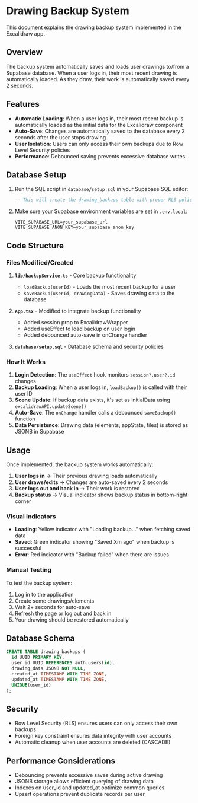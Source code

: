 # Drawing Backup System

This document explains the drawing backup system implemented in the Excalidraw app.

## Overview

The backup system automatically saves and loads user drawings to/from a Supabase database. When a user logs in, their most recent drawing is automatically loaded. As they draw, their work is automatically saved every 2 seconds.

## Features

- **Automatic Loading**: When a user logs in, their most recent backup is automatically loaded as the initial data for the Excalidraw component
- **Auto-Save**: Changes are automatically saved to the database every 2 seconds after the user stops drawing
- **User Isolation**: Users can only access their own backups due to Row Level Security policies
- **Performance**: Debounced saving prevents excessive database writes

## Database Setup

1. Run the SQL script in `database/setup.sql` in your Supabase SQL editor:

   ```sql
   -- This will create the drawing_backups table with proper RLS policies
   ```

2. Make sure your Supabase environment variables are set in `.env.local`:
   ```
   VITE_SUPABASE_URL=your_supabase_url
   VITE_SUPABASE_ANON_KEY=your_supabase_anon_key
   ```

## Code Structure

### Files Modified/Created

1. **`lib/backupService.ts`** - Core backup functionality

   - `loadBackup(userId)` - Loads the most recent backup for a user
   - `saveBackup(userId, drawingData)` - Saves drawing data to the database

2. **`App.tsx`** - Modified to integrate backup functionality

   - Added session prop to ExcalidrawWrapper
   - Added useEffect to load backup on user login
   - Added debounced auto-save in onChange handler

3. **`database/setup.sql`** - Database schema and security policies

### How It Works

1. **Login Detection**: The `useEffect` hook monitors `session?.user?.id` changes
2. **Backup Loading**: When a user logs in, `loadBackup()` is called with their user ID
3. **Scene Update**: If backup data exists, it's set as initialData using `excalidrawAPI.updateScene()`
4. **Auto-Save**: The `onChange` handler calls a debounced `saveBackup()` function
5. **Data Persistence**: Drawing data (elements, appState, files) is stored as JSONB in Supabase

## Usage

Once implemented, the backup system works automatically:

1. **User logs in** → Their previous drawing loads automatically
2. **User draws/edits** → Changes are auto-saved every 2 seconds
3. **User logs out and back in** → Their work is restored
4. **Backup status** → Visual indicator shows backup status in bottom-right corner

### Visual Indicators

- **Loading**: Yellow indicator with "Loading backup..." when fetching saved data
- **Saved**: Green indicator showing "Saved Xm ago" when backup is successful
- **Error**: Red indicator with "Backup failed" when there are issues

### Manual Testing

To test the backup system:

1. Log in to the application
2. Create some drawings/elements
3. Wait 2+ seconds for auto-save
4. Refresh the page or log out and back in
5. Your drawing should be restored automatically

## Database Schema

```sql
CREATE TABLE drawing_backups (
  id UUID PRIMARY KEY,
  user_id UUID REFERENCES auth.users(id),
  drawing_data JSONB NOT NULL,
  created_at TIMESTAMP WITH TIME ZONE,
  updated_at TIMESTAMP WITH TIME ZONE,
  UNIQUE(user_id)
);
```

## Security

- Row Level Security (RLS) ensures users can only access their own backups
- Foreign key constraint ensures data integrity with user accounts
- Automatic cleanup when user accounts are deleted (CASCADE)

## Performance Considerations

- Debouncing prevents excessive saves during active drawing
- JSONB storage allows efficient querying of drawing data
- Indexes on user_id and updated_at optimize common queries
- Upsert operations prevent duplicate records per user
